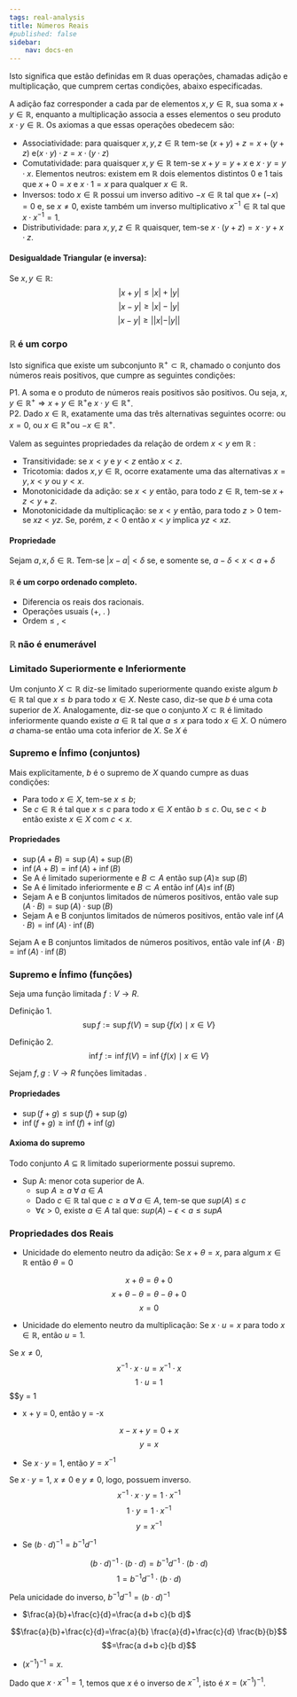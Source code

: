 ```yaml
---
tags: real-analysis
title: Números Reais
#published: false
sidebar:
    nav: docs-en
---
```


Isto significa que estão definidas em $\mathbb{R}$ duas operações, chamadas adição e multiplicação, que cumprem certas condições, abaixo especificadas.

A adição faz corresponder a cada par de elementos $x, y \in \mathbb{R}$, sua soma $x+y \in \mathbb{R}$, enquanto a multiplicação associa a esses elementos o seu produto $x \cdot y \in \mathbb{R}$.
Os axiomas a que essas operações obedecem são:

- Associatividade: para quaisquer $x, y, z \in \mathbb{R}$ tem-se $(x+y)+z=x+(y+z)$ $\mathrm{e}(x \cdot y) \cdot z=x \cdot(y \cdot z)$
- Comutatividade: para quaisquer $x, y \in \mathbb{R}$ tem-se $x+y=y+x$ e $x \cdot y=y \cdot x$. Elementos neutros: existem em $\mathbb{R}$ dois elementos distintos 0 e 1 tais que $x+0=x$ e $x \cdot 1=x$ para qualquer $x \in \mathbb{R}$.
- Inversos: todo $x \in \mathbb{R}$ possui um inverso aditivo $-x \in \mathbb{R}$ tal que $x+$ $(-x)=0$ e, se $x \neq 0$, existe também um inverso multiplicativo $x^{-1} \in \mathbb{R}$ tal que $x \cdot x^{-1}=1$.
- Distributividade: para $x, y, z \in \mathbb{R}$ quaisquer, tem-se $x \cdot(y+z)=x \cdot y+x \cdot z$.

#### Desigualdade Triangular (e inversa):
Se $x,y \in \mathbb{R}$:
$$|x+y| \leq |x| + |y|$$
$$|x - y| \geq |x| - |y|$$
$$|x-y| \geq ||x| - |y||$$


### $\mathbb{R}$ é um corpo

Isto significa que existe um subconjunto $\mathbb{R}^{+} \subset \mathbb{R}$, chamado o conjunto dos números reais positivos, que cumpre as seguintes condições:

P1. A soma e o produto de números reais positivos são positivos. Ou seja, $x, y \in \mathbb{R}^{+} \Rightarrow x+y \in \mathbb{R}^{+}$e $x \cdot y \in \mathbb{R}^{+}$. \
P2. Dado $x \in \mathbb{R}$, exatamente uma das três alternativas seguintes ocorre: ou $x=0$, ou $x \in \mathbb{R}^{+}$ou $-x \in \mathbb{R}^{+}$.

Valem as seguintes propriedades da relação de ordem $x < y$ em $\mathbb{R}$ :

- Transitividade: se $x < y$ e $y < z$ então $x < z$.
- Tricotomia: dados $x, y \in \mathbb{R}$, ocorre exatamente uma das alternativas $x=y, x < y$ ou $y < x$.
- Monotonicidade da adição: se $x < y$ então, para todo $z \in \mathbb{R}$, tem-se $x + z < y + z$.
- Monotonicidade da multiplicação: se $x < y$ então, para todo $z>0$ tem-se $x z < y z$. Se, porém, $z<0$ então $x < y$ implica $y z < x z$.

#### Propriedade 

Sejam $a, x, \delta \in \mathbb{R}$. Tem-se $|x-a| < \delta$ se, e somente se, $a-\delta< x < a+\delta$

#### $\mathbb{R}$ é um corpo ordenado completo.

- Diferencia os reais dos racionais.
- Operações usuais (+, . ) 
- Ordem $\leq$ , $<$

### $\mathbb{R}$ não é enumerável

### Limitado Superiormente e Inferiormente
Um conjunto $X \subset \mathbb{R}$ diz-se limitado superiormente quando existe algum $b \in \mathbb{R}$ tal que $x \leq b$ para todo $x \in X$. Neste caso, diz-se que $b$ é uma cota superior de $X$. Analogamente, diz-se que o conjunto $X \subset \mathbb{R}$ é limitado inferiormente quando existe $a \in \mathbb{R}$ tal que $a \leq x$ para todo $x \in X$. O número $a$ chama-se então uma cota inferior de $X$. Se $X$ é

### Supremo e Ínfimo (conjuntos)
Mais explicitamente, $b$ é o supremo de $X$ quando cumpre as duas condições:

- Para todo $x \in X$, tem-se $x \leq b$;
- Se $c \in \mathbb{R}$ é tal que $x \leq c$ para todo $x \in X$ então $b \leq c$. Ou, se $c < b$ então existe $x \in X$ com $c < x$.

#### Propriedades

- $\sup(A + B) = \sup(A) + \sup(B)$ 
- $\inf(A + B) = \inf(A) + \inf(B)$
- Se A é limitado superiormente e $B \subset A$ então $\sup (A) \geq$ $\sup (B)$
- Se A é limitado inferiormente e $B \subset A$ então $\inf (A) \leq$ $\inf (B)$
- Sejam A e B conjuntos limitados de números positivos, então vale $\sup (A \cdot B)=\sup (A) \cdot \sup (B)$
- Sejam A e B conjuntos limitados de números positivos, então vale $\inf (A \cdot B)=\inf (A) \cdot \inf (B)$

Sejam A e B conjuntos limitados de números positivos, então vale $\inf (A \cdot B)=\inf (A) \cdot \inf (B)$

### Supremo e Ínfimo (funções)
Seja uma função limitada $f: V \rightarrow R$.

Definição 1.
$$\sup f:=\sup f(V)=\sup \{f(x) \mid x \in V\}$$

Definição 2.
$$\inf f:=\inf f(V)=\inf \{f(x) \mid x \in V\}$$

Sejam $f, g: V \rightarrow R$ funções limitadas .

#### Propriedades 

- $\sup(f+g) \leq \sup(f) + \sup(g)$
- $\inf(f+g) \geq \inf(f) + \inf(g)$

#### Axioma do supremo
Todo conjunto $A$ $\subseteq$ $\mathbb{R}$ limitado superiormente possui supremo.
- Sup A: menor cota superior de A.
	- sup $A \geq a \; \forall \; a \in A$ 
	- Dado $c \in \mathbb{R}$ tal que $c \geq a \; \forall \; a \in A$, tem-se que $sup(A)$ $\leq \; c$
	- $\forall \epsilon > 0$, existe $a \in A$ tal que: $sup(A) - \epsilon < a \leq sup A$

### Propriedades dos Reais

- Unicidade do elemento neutro da adição: Se $x + \theta = x$, para algum $x \in \mathbb{R}$ então $\theta = 0$

$$x + \theta = \theta + 0$$
$$x + \theta - \theta = \theta - \theta + 0$$
$$x = 0$$

- Unicidade do elemento neutro da multiplicação: Se $x \cdot u = x$ para todo $x \in \mathbb{R}$, então $u = 1$.

Se $x \neq 0$, 
$$x^{-1} \cdot x \cdot u = x^{-1} \cdot x$$
$$1 \cdot u = 1$$
$$y = 1

- x + y = 0, então y = -x

$$x - x + y = 0 + x$$
$$y = x$$

- Se $x \cdot y = 1$, então $y = x^{-1}$

Se $x \cdot y = 1$, $x \neq 0$ e $y \neq 0$, logo, possuem inverso.
$$x^{-1} \cdot x \cdot y = 1 \cdot x^{-1}$$
$$1 \cdot y = 1 \cdot x^{-1}$$
$$y = x^{-1}$$

- Se $(b \cdot d)^{-1} = b^{-1}d^{-1}$

$$(b \cdot d)^{-1} \cdot (b \cdot d) = b^{-1}d^{-1} \cdot (b \cdot d)$$
$$1 = b^{-1}d^{-1} \cdot (b \cdot d)$$

Pela unicidade do inverso, $b^{-1}d^{-1} = (b \cdot d)^{-1}$

- $\frac{a}{b}+\frac{c}{d}=\frac{a d+b c}{b d}$

$$\frac{a}{b}+\frac{c}{d}=\frac{a}{b} \frac{a}{d}+\frac{c}{d} \frac{b}{b}$$
$$=\frac{a d+b c}{b d}$$

- $\left(x^{-1}\right)^{-1}=x$.

Dado que $x \cdot x^{-1}=1$, temos que $x$ é o inverso de $x^{-1}$, isto é $x=\left(x^{-1}\right)^{-1}$.
